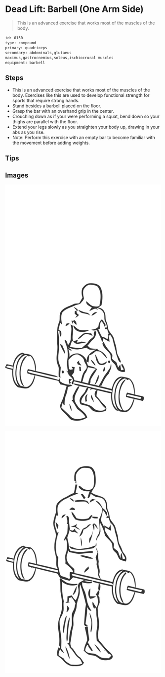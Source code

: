 # Dead Lift: Barbell (One Arm Side)
> This is an advanced exercise that works most of the muscles of the body.

``` 
id: 0150 
type: compound 
primary: quadriceps 
secondary: abdominals,glutaeus maximus,gastrocnemius,soleus,ischiocrural muscles 
equipment: barbell 
``` 

## Steps

 - This is an advanced exercise that works most of the muscles of the body. Exercises like this are used to develop functional strength for sports that require strong hands.
 - Stand besides a barbell placed on the floor.
 - Grasp the bar with an overhand grip in the center.
 - Crouching down as if your were performing a squat, bend down so your thighs are parallel with the floor.
 - Extend your legs slowly as you straighten your body up, drawing in your abs as you rise.
 - Note: Perform this exercise with an empty bar to become familiar with the movement before adding weights.

## Tips


## Images

![](./../svg/0150-relaxation.svg)

![](./../svg/0150-tension.svg)

